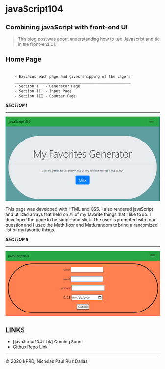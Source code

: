 # javaScript104
## Combining javaScript with front-end UI

> This blog post was about understanding how to use Javascript and tie in the front-end UI.

## Home Page

```

    - Explains each page and gives snipping of the page's
    _____________________________________________________
    - Section I   - Generator Page
    - Section II  - Input Page
    - Section III - Counter Page

```

***SECTION I***
- - -
![favs](./photos/favsHomePage.PNG)

This page was developed with HTML and CSS. I also rendered javaScript and utilized arrays that held on all of my favorite things that I like to do. I developed the page to be simple and slick. The user is prompted with four question and I used the Math.floor and Math.random to bring a randomized list of my favorite things.


***SECTION II***
- - -
![input](./photos/mainInputPage.PNG)

## LINKS

- [javaScript104 Link] Coming Soon!
- [Github Repo Link](https://github.com/nicholasd-uci/javaScript104)

- - -
© 2020 NPRD, Nicholas Paul Ruiz Dallas
